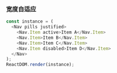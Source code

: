 ### 宽度自适应

<!--start-code-->
```js
const instance = (
  <Nav pills justified>
    <Nav.Item active>Item A</Nav.Item>
    <Nav.Item>Item B</Nav.Item>
    <Nav.Item>Item C</Nav.Item>
    <Nav.Item disabled>Item D</Nav.Item>
  </Nav>
);
ReactDOM.render(instance);
```
<!--end-code-->
